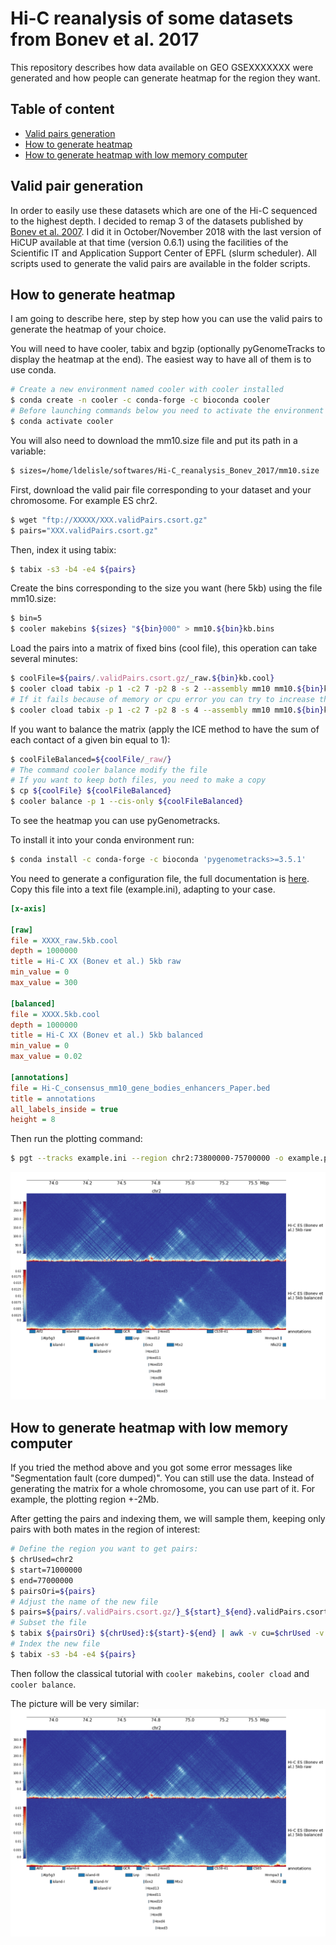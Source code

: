 Hi-C reanalysis of some datasets from Bonev et al. 2017
=======================================================

This repository describes how data available on GEO GSEXXXXXXX were generated and how people can generate heatmap for the region they want.

Table of content
----------------
  * [Valid pairs generation](#valid-pair-generation)
  * [How to generate heatmap](#how-to-generate-heatmap)
  * [How to generate heatmap with low memory computer](#how-to-generate-heatmap-with-low-memory-computer)

Valid pair generation
---------------------
In order to easily use these datasets which are one of the Hi-C sequenced to the highest depth. I decided to remap 3 of the datasets published by [Bonev et al. 2007](https://doi.org/10.1016/j.cell.2017.09.043). I did it in October/November 2018 with the last version of HiCUP available at that time (version 0.6.1) using the facilities of the Scientific IT and Application Support Center of EPFL (slurm scheduler). All scripts used to generate the valid pairs are available in the folder scripts.

How to generate heatmap
-----------------------
I am going to describe here, step by step how you can use the valid pairs to generate the heatmap of your choice.

You will need to have cooler, tabix and bgzip (optionally pyGenomeTracks to display the heatmap at the end). The easiest way to have all of them is to use conda.
```bash
# Create a new environment named cooler with cooler installed
$ conda create -n cooler -c conda-forge -c bioconda cooler
# Before launching commands below you need to activate the environment
$ conda activate cooler
```

You will also need to download the mm10.size file and put its path in a variable:
```bash
$ sizes=/home/ldelisle/softwares/Hi-C_reanalysis_Bonev_2017/mm10.size
```

First, download the valid pair file corresponding to your dataset and your chromosome. For example ES chr2.
```bash
$ wget "ftp://XXXXX/XXX.validPairs.csort.gz"
$ pairs="XXX.validPairs.csort.gz"
```

Then, index it using tabix:
```bash
$ tabix -s3 -b4 -e4 ${pairs}
```

Create the bins corresponding to the size you want (here 5kb) using the file mm10.size:
```bash
$ bin=5
$ cooler makebins ${sizes} "${bin}000" > mm10.${bin}kb.bins
```

Load the pairs into a matrix of fixed bins (cool file), this operation can take several minutes:
```bash
$ coolFile=${pairs/.validPairs.csort.gz/_raw.${bin}kb.cool}
$ cooler cload tabix -p 1 -c2 7 -p2 8 -s 2 --assembly mm10 mm10.${bin}kb.bins ${pairs} ${coolFile}
# If it fails because of memory or cpu error you can try to increase the number after -s, for example:
$ cooler cload tabix -p 1 -c2 7 -p2 8 -s 4 --assembly mm10 mm10.${bin}kb.bins ${pairs} ${coolFile}
```

If you want to balance the matrix (apply the ICE method to have the sum of each contact of a given bin equal to 1):
```bash
$ coolFileBalanced=${coolFile/_raw/}
# The command cooler balance modify the file
# If you want to keep both files, you need to make a copy
$ cp ${coolFile} ${coolFileBalanced}
$ cooler balance -p 1 --cis-only ${coolFileBalanced}
```

To see the heatmap you can use pyGenometracks.

To install it into your conda environment run:
```bash
$ conda install -c conda-forge -c bioconda 'pygenometracks>=3.5.1'
```

You need to generate a configuration file, the full documentation is [here](https://pygenometracks.readthedocs.io). Copy this file into a text file (example.ini), adapting to your case.
```ini
[x-axis]

[raw]
file = XXXX_raw.5kb.cool
depth = 1000000
title = Hi-C XX (Bonev et al.) 5kb raw
min_value = 0
max_value = 300

[balanced]
file = XXXX.5kb.cool
depth = 1000000
title = Hi-C XX (Bonev et al.) 5kb balanced
min_value = 0
max_value = 0.02

[annotations]
file = Hi-C_consensus_mm10_gene_bodies_enhancers_Paper.bed
title = annotations
all_labels_inside = true
height = 8
```

Then run the plotting command:
```bash
$ pgt --tracks example.ini --region chr2:73800000-75700000 -o example.png
```

![pyGenomeTracks example with ES HoxD cluster](./example/example.png)

How to generate heatmap with low memory computer
------------------------------------------------
If you tried the method above and you got some error messages like "Segmentation fault (core dumped)". You can still use the data. Instead of generating the matrix for a whole chromosome, you can use part of it. For example, the plotting region +-2Mb.

After getting the pairs and indexing them, we will sample them, keeping only pairs with both mates in the region of interest:
```bash
# Define the region you want to get pairs:
$ chrUsed=chr2
$ start=71000000
$ end=77000000
$ pairsOri=${pairs}
# Adjust the name of the new file
$ pairs=${pairs/.validPairs.csort.gz/}_${start}_${end}.validPairs.csort.gz
# Subset the file
$ tabix ${pairsOri} ${chrUsed}:${start}-${end} | awk -v cu=$chrUsed -v s=$start -v e=$end '$7==cu&&$8<e&&$8>s{print}' | bgzip > ${pairs}
# Index the new file
$ tabix -s3 -b4 -e4 ${pairs}
```

Then follow the classical tutorial with `cooler makebins`, `cooler cload` and `cooler balance`.

The picture will be very similar:
![pyGenomeTracks example with ES HoxD cluster using only a subset](./example/example2.png)
